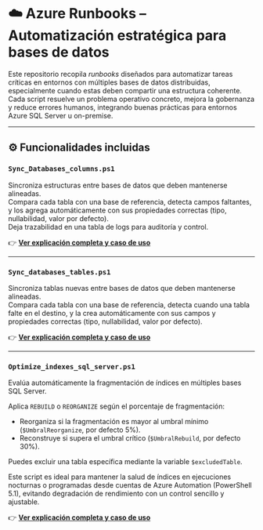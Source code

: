 # ☁️ Azure Runbooks – Automatización estratégica para bases de datos

Este repositorio recopila *runbooks* diseñados para automatizar tareas críticas en entornos con múltiples bases de datos distribuidas, especialmente cuando estas deben compartir una estructura coherente. Cada script resuelve un problema operativo concreto, mejora la gobernanza y reduce errores humanos, integrando buenas prácticas para entornos Azure SQL Server u on-premise.

---

## ⚙️ Funcionalidades incluidas

### `Sync_Databases_columns.ps1`

Sincroniza estructuras entre bases de datos que deben mantenerse alineadas.  
Compara cada tabla con una base de referencia, detecta campos faltantes, y los agrega automáticamente con sus propiedades correctas (tipo, nullabilidad, valor por defecto).  
Deja trazabilidad en una tabla de logs para auditoría y control.

👉 [**Ver explicación completa y caso de uso**](https://jorgecoral.com/sincronizacion-estructural-de-campos-automatica-en-bases-distribuidas/)

---

### `Sync_databases_tables.ps1`

Sincroniza tablas nuevas entre bases de datos que deben mantenerse alineadas.  
Compara cada tabla con una base de referencia, detecta cuando una tabla falte en el destino, y la crea automáticamente con sus campos y propiedades correctas (tipo, nullabilidad, valor por defecto).  

👉 [**Ver explicación completa y caso de uso**](https://jorgecoral.com/sincronizacion-estructural-de-tablas-automatica-en-bases-distribuidas/)

---

### `Optimize_indexes_sql_server.ps1`

Evalúa automáticamente la fragmentación de índices en múltiples bases SQL Server.

Aplica `REBUILD` o `REORGANIZE` según el porcentaje de fragmentación:
- Reorganiza si la fragmentación es mayor al umbral mínimo (`$UmbralReorganize`, por defecto 5%).
- Reconstruye si supera el umbral crítico (`$UmbralRebuild`, por defecto 30%).

Puedes excluir una tabla específica mediante la variable `$excludedTable`.

Este script es ideal para mantener la salud de índices en ejecuciones nocturnas o programadas desde cuentas de Azure Automation (PowerShell 5.1), evitando degradación de rendimiento con un control sencillo y ajustable.

👉 [**Ver explicación completa y caso de uso**](https://jorgecoral.com/mantenimiento-automatico-de-indices-en-multiples-bases-de-datos-sql-server/)
